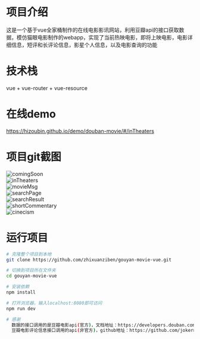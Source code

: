 # 项目介绍
  这是一个基于vue全家桶制作的在线电影影讯网站，利用豆瓣api的接口获取数据，模仿猫眼电影制作的webapp，实现了当前热映电影，即将上映电影，电影详细信息，短评和长评论信息，影星个人信息，以及电影查询的功能

# 技术栈
  vue + vue-router + vue-resource

# 在线demo
  https://hizoubin.github.io/demo/douban-movie/#/inTheaters

# 项目git截图
  ![comingSoon](doc/comingSoon.png)  
  ![inTheaters](doc/inTheaters.png)  
  ![movieMsg](doc/movieMsg.png)  
  ![searchPage](doc/searchPage.png)  
  ![searchResult](doc/cinecism.png)  
  ![shortCommentary](doc/shortCommentary.png)  
  ![cinecism](doc/cinecism.png)  

# 运行项目
``` bash
# 克隆整个项目到本地
git clone https://github.com/zhixuanziben/gouyan-movie-vue.git

# 切换到项目所在文件夹
cd gouyan-movie-vue

# 安装依赖
npm install

# 打开浏览器，输入localhost:8080即可访问
npm run dev

# 感谢
  数据的接口调用的是豆瓣电影api(官方)，文档地址：https://developers.douban.com/wiki/?title=movie_v2
  豆瓣电影评论信息接口调用的api(非官方)，github地址：https://github.com/jokermonn/-Api/blob/master/DoubanMovie.md
